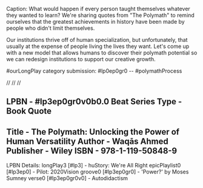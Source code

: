 Caption:
What would happen if every person taught themselves whatever they wanted to learn? We're sharing quotes from "The Polymath" to remind ourselves that the greatest achievements in history have been made by people who didn't limit themselves.

Our institutions thrive off of human specialization, but unfortunately, that usually at the expense of people living the lives they want. Let's come up with a new model that allows humans to discover their polymath potential so we can redesign institutions to support our creative growth.

#ourLongPlay category submission: #lp0ep0gr0 -- #polymathProcess

//
//
//

LPBN - #lp3ep0gr0v0b0.0
Beat Series Type - Book Quote
--
Title - The Polymath: Unlocking the Power of Human Versatility
Author - Waqās Ahmed
Publisher - Wiley
ISBN - 978-1-119-50848-9
--
LPBN Details:
longPlay3 [#lp3] - huStory: We're All Right
epicPlaylist0 [#lp3ep0] - Pilot: 2020Vision
groove0 [#lp3ep0gr0] - 'Power?' by Moses Sumney
verse0 [#lp3ep0gr0v0] - Autodidactism
